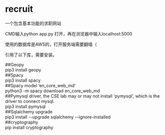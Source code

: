 # recruit
一个包含基本功能的求职网站  

CMD输入python app.py  打开，再在浏览器中输入localhost:5000

使用的数据库是AWS的，打开服务端需要翻墙（  

引用了以下库，需要安装。

##Geopy   
	pip3 install geopy   
##Spacy   
	pip3 install spacy   
##Spacy model ‘en_core_web_md’   
	python3 -m spacy download en_core_web_md    
##Pymysql driver, the CSE lab may or may not install 'pymysql', which is the driver to connect mysql.    
	pip3 install pymysql   
##Sqlalchemy upgrade   
	pip3 install --upgrade sqlalchemy --ignore-installed    
##cryptography    
	pip install cryptography  

